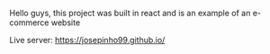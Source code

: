 Hello guys, this project was built in react and is an example of an e-commerce website

Live server: https://josepinho99.github.io/
